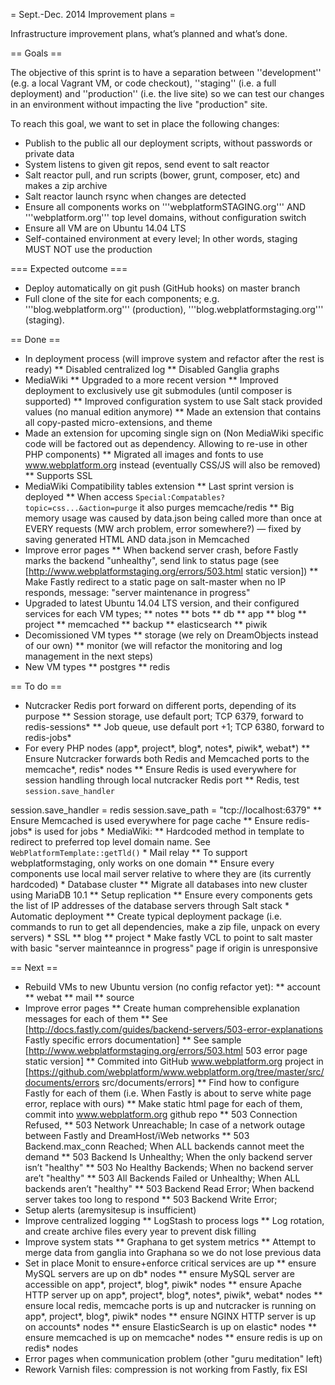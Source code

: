 = Sept.-Dec. 2014 Improvement plans =

Infrastructure improvement plans, what’s planned and what’s done.

== Goals ==

The objective of this sprint is to have a separation between ''development'' (e.g. a local Vagrant VM, or code checkout), ''staging'' (i.e. a full deployment) and ''production'' (i.e. the live site) so we can test our changes in an environment without impacting the live "production" site.

To reach this goal, we want to set in place the following changes:

* Publish to the public all our deployment scripts, without passwords or private data
* System listens to given git repos, send event to salt reactor
* Salt reactor pull, and run scripts (bower, grunt, composer, etc) and makes a zip archive
* Salt reactor launch rsync when changes are detected
* Ensure all components works on '''webplatformSTAGING.org''' AND '''webplatform.org''' top level domains, without configuration switch
* Ensure all VM are on Ubuntu 14.04 LTS
* Self-contained environment at every level; In other words, staging MUST NOT use the production


=== Expected outcome ===
* Deploy automatically on git push (GitHub hooks) on master branch
* Full clone of the site for each components; e.g. '''blog.webplatform.org''' (production), '''blog.webplatformstaging.org''' (staging).


== Done ==

* In deployment process (will improve system and refactor after the rest is ready)
** Disabled centralized log
** Disabled Ganglia graphs
* MediaWiki
** Upgraded to a more recent version
** Improved deployment to exclusively use git submodules (until composer is supported)
** Improved configuration system to use Salt stack provided values (no manual edition anymore)
** Made an extension that contains all copy-pasted micro-extensions, and theme
* Made an extension for upcoming single sign on (Non MediaWiki specific code will be factored out as dependency. Allowing to re-use in other PHP components)
** Migrated all images and fonts to use www.webplatform.org instead (eventually CSS/JS will also be removed)
** Supports SSL
* MediaWiki Compatibility tables extension
** Last sprint version is deployed
** When access <code>Special:Compatables?topic=css...&action=purge</code> it also purges memcache/redis
** Big memory usage was caused by data.json being called more than once at EVERY requests (MW arch problem, error somewhere?) — fixed by saving generated HTML AND data.json in Memcached
* Improve error pages
** When backend server crash, before Fastly marks the backend "unhealthy", send link to status page (see [http://www.webplatformstaging.org/errors/503.html static version])
** Make Fastly redirect to a static page on salt-master when no IP responds, message: "server maintenance in progress"
* Upgraded to latest Ubuntu 14.04 LTS version, and their configured services for each VM types;
** notes
** bots
** db
** app
** blog
** project
** memcached
** backup
** elasticsearch
** piwik
* Decomissioned VM types
** storage (we rely on DreamObjects instead of our own)
** monitor (we will refactor the monitoring and log management in the next steps)
* New VM types
** postgres
** redis

== To do ==
* Nutcracker Redis port forward on different ports, depending of its purpose
** Session storage, use default port; TCP 6379, forward to redis-sessions*
** Job queue, use default port +1; TCP 6380, forward to redis-jobs*
* For every PHP nodes (app*, project*, blog*, notes*, piwik*, webat*)
** Ensure Nutcracker forwards both Redis and Memcached ports to the memcache*, redis* nodes
** Ensure Redis is used everywhere for session handling through local nutcracker Redis port
** Redis, test <code>session.save_handler</code>
<syntaxHighlight>
      session.save_handler = redis
      session.save_path = "tcp://localhost:6379"
</syntaxHighlight>
** Ensure Memcached is used everywhere for page cache
** Ensure redis-jobs* is used for jobs
* MediaWiki:
** Hardcoded method in template to redirect to preferred top level domain name. See <code>WebPlatformTemplate::getTld()</code>
* Mail relay
** To support webplatformstaging, only works on one domain
** Ensure every components use local mail server relative to where they are (its currently hardcoded)
* Database cluster
** Migrate all databases into new cluster using MariaDB 10.1
** Setup replication
** Ensure every components gets the list of IP addresses of the database servers through Salt stack
* Automatic deployment
** Create typical deployment package (i.e. commands to run to get all dependencies, make a zip file, unpack on every servers)
* SSL
** blog
** project
* Make fastly VCL to point to salt master with basic "server mainteannce in progress" page if origin is unresponsive

== Next ==

* Rebuild VMs to new Ubuntu version (no config refactor yet):
** account
** webat
** mail
** source
* Improve error pages
** Create human comprehensible explanation messages for each of them
** See [http://docs.fastly.com/guides/backend-servers/503-error-explanations Fastly specific errors documentation]
** See sample [http://www.webplatformstaging.org/errors/503.html 503 error page static version]
** Commited into GitHub www.webplatform.org project in [https://github.com/webplatform/www.webplatform.org/tree/master/src/documents/errors src/documents/errors]
** Find how to configure Fastly for each of them (i.e. When Fastly is about to serve white page error, replace with ours)
** Make static html page for each of them, commit into www.webplatform.org github repo
** 503 Connection Refused,
** 503 Network Unreachable; In case of a network outage between Fastly and DreamHost/iWeb networks
** 503 Backend.max_conn Reached; When ALL backends cannot meet the demand
** 503 Backend Is Unhealthy; When the only backend server isn’t "healthy"
** 503 No Healthy Backends; When no backend server are’t "healthy"
** 503 All Backends Failed or Unhealthy; When ALL backends aren’t "healthy"
** 503 Backend Read Error; When backend server takes too long to respond
** 503 Backend Write Error; 
* Setup alerts (aremysitesup is insufficient)
* Improve centralized logging
** LogStash to process logs
** Log rotation, and create archive files every year to prevent disk filling
* Improve system stats
** Graphana to get system metrics
** Attempt to merge data from ganglia into Graphana so we do not lose previous data
* Set in place Monit to ensure+enforce critical services are up
** ensure MySQL servers are up on db* nodes
** ensure MySQL server are accessible on app*, project*, blog*, piwik* nodes
** ensure Apache HTTP server up on app*, project*, blog*, notes*, piwik*, webat* nodes
** ensure local redis, memcache ports is up and nutcracker is running on app*, project*, blog*, piwik* nodes 
** ensure NGINX HTTP server is up on accounts* nodes
** ensure ElasticSearch is up on elastic* nodes
** ensure memcached is up on memcache* nodes
** ensure redis is up on redis* nodes
* Error pages when communication problem (other "guru meditation" left)
* Rework Varnish files: compression is not working from Fastly, fix ESI